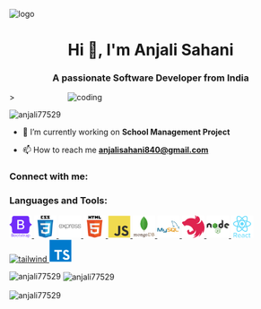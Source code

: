 ![logo](https://www.google.com/imgres?q=github%20banner%20for%20mern%20developer&imgurl=https%3A%2F%2Fwww.synergisticit.com%2Fwp-content%2Fuploads%2F2021%2F10%2FJacksonville-Banner-mern-stack-training.jpg&imgrefurl=https%3A%2F%2Fwww.synergisticit.com%2Fmern-stack-training-in-jacksonville%2F&docid=zFXnyliwV2slRM&tbnid=qNmiFpJi7d90cM&vet=12ahUKEwiFsrHs2MyIAxXT8qACHVOUK-8QM3oECCYQAA..i&w=2400&h=500&hcb=2&ved=2ahUKEwiFsrHs2MyIAxXT8qACHVOUK-8QM3oECCYQAA)
<h1 align="center">Hi 👋, I'm Anjali Sahani</h1>
<h3 align="center">A passionate Software Developer from India</h3>
<img align="right" alt = "coding" width="400" src="https://user-images.githubusercontent.com/113302094/211284885-f4291eef-88a6-48cb-a06e-28c3481a75b0.gif"/>>
<p align="left"> <img src="https://komarev.com/ghpvc/?username=anjali77529&label=Profile%20views&color=0e75b6&style=flat" alt="anjali77529" /> </p>

- 🔭 I’m currently working on **School Management Project**

- 📫 How to reach me **anjalisahani840@gmail.com**

<h3 align="left">Connect with me:</h3>
<p align="left">
</p>

<h3 align="left">Languages and Tools:</h3>
<p align="left"> <a href="https://getbootstrap.com" target="_blank" rel="noreferrer"> <img src="https://raw.githubusercontent.com/devicons/devicon/master/icons/bootstrap/bootstrap-plain-wordmark.svg" alt="bootstrap" width="40" height="40"/> </a> <a href="https://www.w3schools.com/css/" target="_blank" rel="noreferrer"> <img src="https://raw.githubusercontent.com/devicons/devicon/master/icons/css3/css3-original-wordmark.svg" alt="css3" width="40" height="40"/> </a> <a href="https://expressjs.com" target="_blank" rel="noreferrer"> <img src="https://raw.githubusercontent.com/devicons/devicon/master/icons/express/express-original-wordmark.svg" alt="express" width="40" height="40"/> </a> <a href="https://www.w3.org/html/" target="_blank" rel="noreferrer"> <img src="https://raw.githubusercontent.com/devicons/devicon/master/icons/html5/html5-original-wordmark.svg" alt="html5" width="40" height="40"/> </a> <a href="https://developer.mozilla.org/en-US/docs/Web/JavaScript" target="_blank" rel="noreferrer"> <img src="https://raw.githubusercontent.com/devicons/devicon/master/icons/javascript/javascript-original.svg" alt="javascript" width="40" height="40"/> </a> <a href="https://www.mongodb.com/" target="_blank" rel="noreferrer"> <img src="https://raw.githubusercontent.com/devicons/devicon/master/icons/mongodb/mongodb-original-wordmark.svg" alt="mongodb" width="40" height="40"/> </a> <a href="https://www.mysql.com/" target="_blank" rel="noreferrer"> <img src="https://raw.githubusercontent.com/devicons/devicon/master/icons/mysql/mysql-original-wordmark.svg" alt="mysql" width="40" height="40"/> </a> <a href="https://nestjs.com/" target="_blank" rel="noreferrer"> <img src="https://raw.githubusercontent.com/devicons/devicon/master/icons/nestjs/nestjs-plain.svg" alt="nestjs" width="40" height="40"/> </a> <a href="https://nodejs.org" target="_blank" rel="noreferrer"> <img src="https://raw.githubusercontent.com/devicons/devicon/master/icons/nodejs/nodejs-original-wordmark.svg" alt="nodejs" width="40" height="40"/> </a> <a href="https://reactjs.org/" target="_blank" rel="noreferrer"> <img src="https://raw.githubusercontent.com/devicons/devicon/master/icons/react/react-original-wordmark.svg" alt="react" width="40" height="40"/> </a> <a href="https://tailwindcss.com/" target="_blank" rel="noreferrer"> <img src="https://www.vectorlogo.zone/logos/tailwindcss/tailwindcss-icon.svg" alt="tailwind" width="40" height="40"/> </a> <a href="https://www.typescriptlang.org/" target="_blank" rel="noreferrer"> <img src="https://raw.githubusercontent.com/devicons/devicon/master/icons/typescript/typescript-original.svg" alt="typescript" width="40" height="40"/> </a> </p>

<p><img align="left" src="https://github-readme-stats.vercel.app/api/top-langs?username=anjali77529&show_icons=true&locale=en&layout=compact" alt="anjali77529" /></p>

<p>&nbsp;<img align="center" src="https://github-readme-stats.vercel.app/api?username=anjali77529&show_icons=true&locale=en" alt="anjali77529" /></p>

<p><img align="center" src="https://github-readme-streak-stats.herokuapp.com/?user=anjali77529&" alt="anjali77529" /></p>
